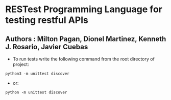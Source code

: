 # RESTest Programming Language for testing restful APIs

## Authors : Milton Pagan, Dionel Martinez, Kenneth J. Rosario, Javier Cuebas

* To run tests write the following command from the root directory of project:
```
python3 -m unittest discover
```
* or:
```
python -m unittest discover
```



